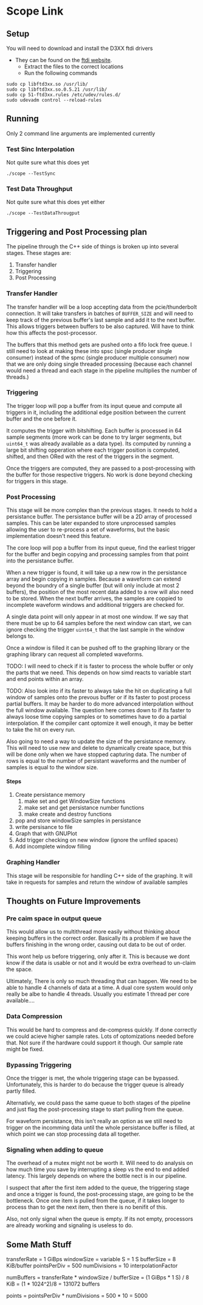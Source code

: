 # Scope Link

## Setup

You will need to download and install the D3XX ftdi drivers
* They can be found on the [ftdi website](https://www.ftdichip.com/Drivers/D3XX.htm).
    * Extract the files to the correct locations
    * Run the following commands
```
sudo cp libftd3xx.so /usr/lib/
sudo cp libftd3xx.so.0.5.21 /usr/lib/
sudo cp 51-ftd3xx.rules /etc/udev/rules.d/
sudo udevadm control --reload-rules
```

## Running

Only 2 command line arguments are implemented currently

### Test Sinc Interpolation
Not quite sure what this does yet
```
./scope --TestSync
```

### Test Data Throughput
Not quite sure what this does yet either
```
./scope --TestDataThrougput
```

## Triggering and Post Processing plan
The pipeline through the C++ side of things is broken up into several stages.
These stages are:

1. Transfer handler
2. Triggering
3. Post Processing

### Transfer Handler
The transfer handler will be a loop accepting data from the pcie/thunderbolt
connection. It will take transfers in batches of `BUFFER_SIZE` and will need to
keep track of the previous buffer's last sample and add it to the next buffer.
This allows triggers between buffers to be also captured. Will have to think
how this affects the post-processor.

The buffers that this method gets are pushed onto a fifo lock free queue. I
still need to look at making these into spsc (single producer single consumer)
instead of the spmc (single producer multiple consumer) now that we are only
doing single threaded processing (because each channel would need a thread and
each stage in the pipeline multiplies the number of threads.)

### Triggering
The trigger loop will pop a buffer from its input queue and compute all triggers
in it, including the additional edge position between the current buffer and the
one before it.

It computes the trigger with bitshifting. Each buffer is processed in 64 sample
segments (more work can be done to try larger segments, but `uint64_t` was
already available as a data type). Its computed by running a large bit shifting
opperation where each trigger position is computed, shifted, and then ORed with
the rest of the triggers in the segment.

Once the triggers are computed, they are passed to a post-processing with the
buffer for those respective triggers. No work is done beyond checking for
triggers in this stage.

### Post Processing
This stage will be more complex than the previous stages. It needs to hold a
persistance buffer. The persistance buffer will be a 2D array of processed
samples. This can be later expanded to store unprocessed samples allowing the
user to re-process a set of waveforms, but the basic implementation doesn't 
need this feature.

The core loop will pop a buffer from its input queue, find the earliest trigger
for the buffer and begin copying and processing samples from that point into
the persistance buffer.

When a new trigger is found, it will take up a new row in the persistance array
and begin copying in samples. Because a waveform can extend beyond the boundry
of a single buffer (but will only include at most 2 buffers), the position of
the most recent data added to a row will also need to be stored. When the next
buffer arrives, the samples are coppied to incomplete waveform windows and
additional triggers are checked for.

A single data point will only appear in at most one window. If we say that there
must be up to 64 samples before the next window can start, we can ignore
checking the trigger `uint64_t` that the last sample in the window belongs to.

Once a window is filled it can be pushed off to the graphing library or the
graphing library can request all completed waveforms.

TODO: I will need to check if it is faster to process the whole buffer or only
the parts that we need. This depends on how simd reacts to variable start and
end points within an array.

TODO: Also look into if its faster to always take the hit on duplicating a full
window of samples onto the prevous buffer or if its faster to post process 
partial buffers. It may be harder to do more advanced interpolation without the
full window available. The question here comes down to if its faster to always
loose time copying samples or to sometimes have to do a partial interpolation.
If the compiler cant optomize it well enough, it may be better to take the hit
on every run.

Also going to need a way to update the size of the persistance memory. This
will need to use new and delete to dynamically create space, but this will be
done only when we have stopped capturing data. The number of rows is equal to
the number of persistant waveforms and the number of samples is equal to the
window size.

#### Steps
1. Create persistance memory
    1. make set and get WindowSize functions
    2. make set and get persistance number functions
    3. make create and destroy functions
2. pop and store windowSize samples in persistance
3. write persisance to file
4. Graph that with GNUPlot
5. Add trigger checking on new window (ignore the unfiled spaces)
6. Add incomplete window filling


### Graphing Handler
This stage will be responsible for handling C++ side of the graphing. It will
take in requests for samples and return the window of available samples

## Thoughts on Future Improvements
### Pre caim space in output queue
This would allow us to multithread more easily without thinking about keeping
buffers in the correct order. Basically its a problem if we have the buffers
finishing in the wrong order, causing out data to be out of order.

This wont help us before triggering, only after it. This is because we dont know
if the data is usable or not and it would be extra overhead to un-claim the
space.

Ultimately, There is only so much threading that can happen. We need to be able
to handle 4 channels of data at a time. A dual core system would only really be
albe to handle 4 threads. Usually you estimate 1 thread per core available....

### Data Compression
This would be hard to compress and de-compress quickly. If done correctly we
could acieve higher sample rates. Lots of optomizations needed before that.
Not sure if the hardware could support it though. Our sample rate might be
fixed.

### Bypassing Triggering
Once the trigger is met, the whole triggering stage can be bypassed.
Unfortunately, this is harder to do because the trigger queue is already partly
filled.

Alternativly, we could pass the same queue to both stages of the pipeline and
just flag the post-processing stage to start pulling from the queue.

For waveform persistance, this isn't really an option as we still need to trigger
on the incomming data until the whole persistance buffer is filled, at which point
we can stop processing data all together.

### Signaling when adding to queue
The overhead of a mutex might not be worth it. Will need to do analysis on
how much time you save by interrupting a sleep vs the end to end added latency.
This largely depends on where the bottle nect is in our pipeline.

I suspect that after the first item added to the queue, the triggering stage
and once a trigger is found, the post-processing stage, are going to be the
bottleneck. Once one item is pulled from the queue, if it takes longer to
process than to get the next item, then there is no benifit of this.

Also, not only signal when the queue is empty. If its not empty, processors
are already working and signaling is useless to do.

## Some Math Stuff
transferRate = 1 GiBps
windowSize = variable S = 1 S
bufferSize = 8 KiB/buffer
pointsPerDiv = 500
numDivisions = 10
interpolationFactor

numBuffers = transferRate * windowSize / bufferSize
           = (1 GiBps * 1 S) / 8 KiB
           = (1 * 1024^2)/8 = 131072 buffers

points = pointsPerDiv * numDivisions
       = 500 * 10
       = 5000


